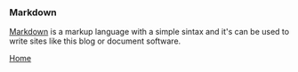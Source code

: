 ### Markdown

[Markdown](https://www.markdownguide.org/getting-started/) is a markup language with a simple sintax and it's can be used to write sites like this blog or document software.

[Home](paginator.previous_page_path)
